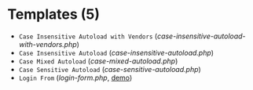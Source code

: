 # Templates (5)
* `Case Insensitive Autoload with Vendors` (_case-insensitive-autoload-with-vendors.php_)
* `Case Insensitive Autoload` (_case-insensitive-autoload.php_)
* `Case Mixed Autoload` (_case-mixed-autoload.php_)
* `Case Sensitive Autoload` (_case-sensitive-autoload.php_)
* `Login From` (_login-form.php_, [demo](https://byevhen2.github.io/nscl/login-form/))
